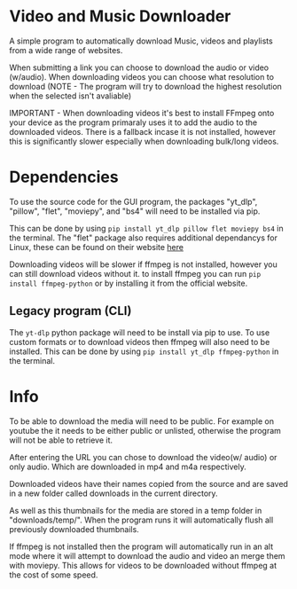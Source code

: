 # Video and Music Downloader
A simple program to automatically download Music, videos and playlists from a wide range of websites. 

When submitting a link you can choose to download the audio or video (w/audio). When downloading videos you can choose what resolution to download (NOTE - The program will try to download the highest resolution when the selected isn't avaliable)

IMPORTANT - When downloading videos it's best to install FFmpeg onto your device as the program primaraly uses it to add the audio to the downloaded videos. There is a fallback incase it is not installed, however this is significantly slower especially when downloading bulk/long videos.

# Dependencies
To use the source code for the GUI program, the packages "yt_dlp", "pillow", "flet", "moviepy", and "bs4" will need to be installed via pip.

This can be done by using `pip install yt_dlp pillow flet moviepy bs4` in the terminal.
The "flet" package also requires additional dependancys for Linux, these can be found on their website [here](https://flet.dev/docs/publish/linux#prerequisites)

Downloading videos will be slower if ffmpeg is not installed, however you can still download videos without it.
to install ffmpeg you can run `pip install ffmpeg-python` or by installing it from the official website.


## Legacy program (CLI)
The `yt-dlp` python package will need to be install via pip to use.
To use custom formats or to download videos then ffmpeg will also need to be installed.
This can be done by using `pip install yt_dlp ffmpeg-python` in the terminal.

# Info
To be able to download the media will need to be public.
For example on youtube the it needs to be either public or unlisted, otherwise the program will not be able to retrieve it.

After entering the URL you can chose to download the video(w/ audio) or only audio. Which are downloaded in mp4 and m4a respectively.

Downloaded videos have their names copied from the source and are saved in a new folder called downloads in the current directory.

As well as this thumbnails for the media are stored in a temp folder in "downloads/temp/". When the program runs it will automatically flush all previously downloaded thumbnails.

If ffmpeg is not installed then the program will automatically run in an alt mode where it will attempt to download the audio and video an merge them with moviepy. 
This allows for videos to be downloaded without ffmpeg at the cost of some speed.
